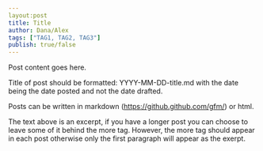 ```yaml
---
layout:post
title: Title
author: Dana/Alex
tags: ["TAG1, TAG2, TAG3"]
publish: true/false
---
```


Post content goes here.

Title of post should be formatted: YYYY-MM-DD-title.md with the date being the date posted and not the date drafted.

Posts can be written in markdown (https://github.github.com/gfm/) or html.

<!--more-->

The text above is an excerpt, if you have a longer post you can choose to leave some of it behind the more tag. However, the more tag should appear in each post otherwise only the first paragraph will appear as the exerpt.
